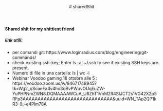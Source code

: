 
<html>
<header> # sharedShit </header>
<body>
<h4> Shared shit for my shittiest friend </h4>
<h5> link utili: </h5>
<ul>
  <li> per comandi git: https://www.loginradius.com/blog/engineering/git-commands/ </li> 
  <li> check existing ssh-key; Enter ls -al ~/.ssh to see if existing SSH keys are present. </li>
  <li> Numero di file in una cartella: ls | wc -l </li>
  <li> Webinar Voodoo gaming 18 ottobre alle 5 : https://voodoo.zoom.us/w/94671748945?tk=Wg2_qSoaeFa4v4ho3oBvPWuvOUqEuZW-YuPHPNmZWN8.DQMAAAAWCuA_URZhT1VnM2R4SlJCT2s1VG42X2p5RFp3AAAAAAAAAAAAAAAAAAAAAAAAAAAAAA&uuid=WN_TAp2QP1kR3-0_-e4Plm78A </li>
</body>
</html>
